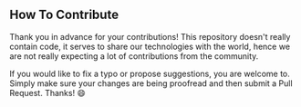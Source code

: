 ## How To Contribute

Thank you in advance for your contributions! This repository doesn't really contain code, it serves to share our technologies with the world, hence we are not really expecting a lot of contributions from the community.

If you would like to fix a typo or propose suggestions, you are welcome to. Simply make sure your changes are being proofread and then submit a Pull Request. Thanks! :smile:
